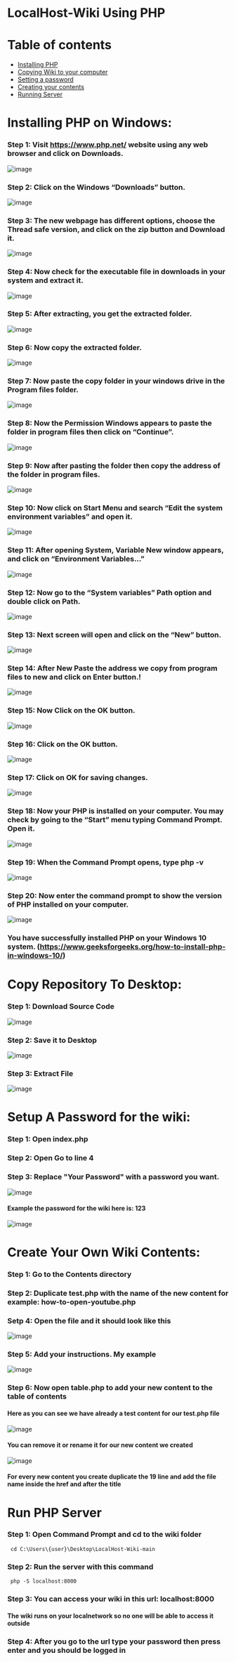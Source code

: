 # LocalHost-Wiki Using PHP

Table of contents
=================

<!--ts-->
  * [Installing PHP](#php)
  * [Copying Wiki to your computer](#wikitocomputer)
  * [Setting a password](#setpass)
  * [Creating your contents](#creatingcontents)
  * [Running Server](#runserver)
<!--te-->

<a name="php"></a>
Installing PHP on Windows:
=================

### Step 1: Visit https://www.php.net/ website using any web browser and click on Downloads.
![image](https://github.com/Vasilis414/LocalHost-Wiki/assets/83064774/eb48b97c-ea6c-4179-bbe6-d7c179ccec2f)
### Step 2: Click on the Windows “Downloads” button.
![image](https://github.com/Vasilis414/LocalHost-Wiki/assets/83064774/f110b09e-d161-4a4d-9fea-c9ee8fcf3abd)
### Step 3: The new webpage has different options, choose the Thread safe version, and click on the zip button and Download it.
![image](https://github.com/Vasilis414/LocalHost-Wiki/assets/83064774/d3409e5f-071b-41f9-a615-7b3440d4420f)
### Step 4: Now check for the executable file in downloads in your system and extract it.
![image](https://github.com/Vasilis414/LocalHost-Wiki/assets/83064774/b8d140f3-6be3-4aa7-8b0b-c51ab7b974b3)
### Step 5: After extracting, you get the extracted folder.
![image](https://github.com/Vasilis414/LocalHost-Wiki/assets/83064774/0d1e2f36-1557-4cd9-bdab-2f3053a7318e)
### Step 6: Now copy the extracted folder.
![image](https://github.com/Vasilis414/LocalHost-Wiki/assets/83064774/3ffdd728-5e6d-40ec-86b0-d4d5bfef2142)
### Step 7: Now paste the copy folder in your windows drive in the Program files folder.
![image](https://github.com/Vasilis414/LocalHost-Wiki/assets/83064774/cbbf6690-dea5-4bc4-adc1-f3a6674ff261)
### Step 8: Now the Permission Windows appears to paste the folder in program files then click on “Continue”.
![image](https://github.com/Vasilis414/LocalHost-Wiki/assets/83064774/aef766d7-1d00-40f2-af75-b80d98acb367)
### Step 9: Now after pasting the folder then copy the address of the folder in program files.
![image](https://github.com/Vasilis414/LocalHost-Wiki/assets/83064774/01b106b9-ada8-47d6-97a8-3abf0a9e2da7)
### Step 10: Now click on Start Menu and search “Edit the system environment variables” and open it.
![image](https://github.com/Vasilis414/LocalHost-Wiki/assets/83064774/a6dc39e0-878f-4122-a6f3-e95216565cd2)
### Step 11: After opening System, Variable New window appears, and click on “Environment Variables…”
![image](https://github.com/Vasilis414/LocalHost-Wiki/assets/83064774/d9d3bdf3-e5eb-4548-8b4e-234d0129e86b)
### Step 12: Now go to the “System variables” Path option and double click on Path.
![image](https://github.com/Vasilis414/LocalHost-Wiki/assets/83064774/da552a47-186b-47cc-a69f-849ec6234618)
### Step 13: Next screen will open and click on the “New” button.
![image](https://github.com/Vasilis414/LocalHost-Wiki/assets/83064774/58accb4b-408e-463c-9166-a84654d74e0d)
### Step 14: After New  Paste the address we copy from program files to new and click on Enter button.!
![image](https://github.com/Vasilis414/LocalHost-Wiki/assets/83064774/e9bea56d-68a9-4448-8f75-bd16ef8292f2)
### Step 15: Now Click on the OK button.
![image](https://github.com/Vasilis414/LocalHost-Wiki/assets/83064774/04e8b21a-c839-45d6-aedf-75c20306868d)
### Step 16:  Click on the OK button. 
![image](https://github.com/Vasilis414/LocalHost-Wiki/assets/83064774/db19c740-45b3-426c-b185-73845b49ecb3)
### Step 17: Click on OK for saving changes.
![image](https://github.com/Vasilis414/LocalHost-Wiki/assets/83064774/15c99641-83ec-45e7-877c-0fd70bd5a9cc)
### Step 18: Now your PHP is installed on your computer. You may check by going to the “Start” menu typing Command Prompt. Open it.
![image](https://github.com/Vasilis414/LocalHost-Wiki/assets/83064774/5c0d31fc-d020-4cee-93e5-26da4ee8d230)
### Step 19: When the Command Prompt opens, type php -v
![image](https://github.com/Vasilis414/LocalHost-Wiki/assets/83064774/2d78bed7-5374-47b1-a6bd-7187d8bf018d)
### Step 20: Now enter the command prompt to show the version of PHP installed on your computer.
![image](https://github.com/Vasilis414/LocalHost-Wiki/assets/83064774/962ba0fa-1509-4cb4-bc6b-3b5c487d2cf1)
### You have successfully installed PHP on your Windows 10 system. (https://www.geeksforgeeks.org/how-to-install-php-in-windows-10/)

<a name="wikitocomputer"></a>
Copy Repository To Desktop:
=================
### Step 1: Download Source Code
![image](https://github.com/Vasilis414/LocalHost-Wiki/assets/83064774/614950b1-6177-4360-aeca-631d370ca178)
### Step 2: Save it to Desktop
![image](https://github.com/Vasilis414/LocalHost-Wiki/assets/83064774/eea710e3-bac9-4084-ac8b-1c2c39f67d0d)
### Step 3: Extract File
![image](https://github.com/Vasilis414/LocalHost-Wiki/assets/83064774/0ab734e7-9fdd-4e80-b917-1438a5bcc302)

<a name="setpass"></a>
Setup A Password for the wiki:
=================
### Step 1: Open index.php
### Step 2: Open Go to line 4
### Step 3: Replace "Your Password" with a password you want.
![image](https://github.com/Vasilis414/LocalHost-Wiki/assets/83064774/a2fed502-b4ba-4491-966b-15da29276448)
#### Example the password for the wiki here is: 123
![image](https://github.com/Vasilis414/LocalHost-Wiki/assets/83064774/365a2ddf-462a-42c7-af0a-46469b65eb61)

<a name="creatingcontents"></a>
Create Your Own Wiki Contents:
=================
### Step 1: Go to the Contents directory
### Step 2: Duplicate test.php with the name of the new content for example: how-to-open-youtube.php
### Setp 4: Open the file and it should look like this
![image](https://github.com/Vasilis414/LocalHost-Wiki/assets/83064774/2ebeb363-8048-45a5-ba31-2cf6642b8246)
### Step 5: Add your instructions. My example
![image](https://github.com/Vasilis414/LocalHost-Wiki/assets/83064774/7f2b0f24-709f-43b1-ab42-9c7a3bcf29a6)
### Step 6: Now open table.php to add your new content to the table of contents
#### Here as you can see we have already a test content for our test.php file
![image](https://github.com/Vasilis414/LocalHost-Wiki/assets/83064774/9b453935-1d32-4293-ae12-ea5a47038275)
#### You can remove it or rename it for our new content we created
![image](https://github.com/Vasilis414/LocalHost-Wiki/assets/83064774/02d8054a-7e4a-452d-a857-cdca25e8d2e3)
#### For every new content you create duplicate the 19 line and add the file name inside the href and after the title

<a name="runserver"></a>
Run PHP Server
=================
### Step 1: Open Command Prompt and cd to the wiki folder
```
 cd C:\Users\{user}\Desktop\LocalHost-Wiki-main
```
### Step 2: Run the server with this command
```
 php -S localhost:8000
```
### Step 3: You can access your wiki in this url: localhost:8000
#### The wiki runs on your localnetwork so no one will be able to access it outside
### Step 4: After you go to the url type your password then press enter and you should be logged in
